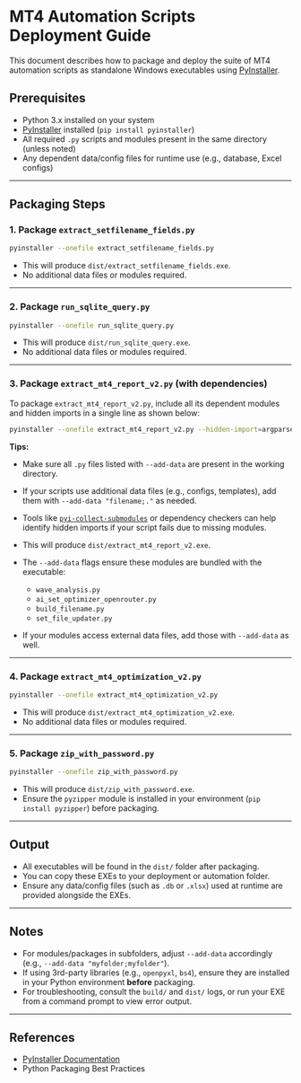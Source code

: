 # MT4 Automation Scripts Deployment Guide

This document describes how to package and deploy the suite of MT4 automation scripts as standalone Windows executables using [PyInstaller](https://pyinstaller.org/).

## Prerequisites

- Python 3.x installed on your system
- [PyInstaller](https://pyinstaller.org/) installed (`pip install pyinstaller`)
- All required `.py` scripts and modules present in the same directory (unless noted)
- Any dependent data/config files for runtime use (e.g., database, Excel configs)

---

## Packaging Steps

### 1. Package `extract_setfilename_fields.py`

```bash
pyinstaller --onefile extract_setfilename_fields.py
```

- This will produce `dist/extract_setfilename_fields.exe`.
- No additional data files or modules required.

---

### 2. Package `run_sqlite_query.py`

```bash
pyinstaller --onefile run_sqlite_query.py
```

- This will produce `dist/run_sqlite_query.exe`.
- No additional data files or modules required.

---

### 3. Package `extract_mt4_report_v2.py` (with dependencies)

To package `extract_mt4_report_v2.py`, include all its dependent modules and hidden imports in a single line as shown below:

```bash
pyinstaller --onefile extract_mt4_report_v2.py --hidden-import=argparse --hidden-import=collections --hidden-import=datetime --hidden-import=hashlib --hidden-import=io --hidden-import=json --hidden-import=logging --hidden-import=numpy --hidden-import=openpyxl --hidden-import=os --hidden-import=pandas --hidden-import=pandas._libs --hidden-import=re --hidden-import=requests --hidden-import=set_file_updater --hidden-import=sqlite3 --hidden-import=sys --hidden-import=tiktoken --hidden-import=time --hidden-import=wave_analysis --hidden-import=ai_set_optimizer_openrouter --hidden-import=build_filename --add-data "wave_analysis.py;." --add-data "ai_set_optimizer_openrouter.py;." --add-data "build_filename.py;." --add-data "set_file_updater.py;."
```

**Tips:**
- Make sure all `.py` files listed with `--add-data` are present in the working directory.
- If your scripts use additional data files (e.g., configs, templates), add them with `--add-data "filename;."` as needed.
- Tools like [`pyi-collect-submodules`](https://pyinstaller.org/en/stable/usage.html#finding-hidden-imports) or dependency checkers can help identify hidden imports if your script fails due to missing modules.

- This will produce `dist/extract_mt4_report_v2.exe`.
- The `--add-data` flags ensure these modules are bundled with the executable:
  - `wave_analysis.py`
  - `ai_set_optimizer_openrouter.py`
  - `build_filename.py`
  - `set_file_updater.py`
- If your modules access external data files, add those with `--add-data` as well.

---

### 4. Package `extract_mt4_optimization_v2.py`

```bash
pyinstaller --onefile extract_mt4_optimization_v2.py
```

- This will produce `dist/extract_mt4_optimization_v2.exe`.
- No additional data files or modules required.

---

### 5. Package `zip_with_password.py`

```bash
pyinstaller --onefile zip_with_password.py
```

- This will produce `dist/zip_with_password.exe`.
- Ensure the `pyzipper` module is installed in your environment (`pip install pyzipper`) before packaging.

---

## Output

- All executables will be found in the `dist/` folder after packaging.
- You can copy these EXEs to your deployment or automation folder.
- Ensure any data/config files (such as `.db` or `.xlsx`) used at runtime are provided alongside the EXEs.

---

## Notes

- For modules/packages in subfolders, adjust `--add-data` accordingly (e.g., `--add-data "myfolder;myfolder"`).
- If using 3rd-party libraries (e.g., `openpyxl`, `bs4`), ensure they are installed in your Python environment **before** packaging.
- For troubleshooting, consult the `build/` and `dist/` logs, or run your EXE from a command prompt to view error output.

---

## References

- [PyInstaller Documentation](https://pyinstaller.org/en/stable/)
- Python Packaging Best Practices
